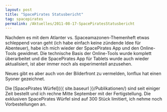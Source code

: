```yaml
---
layout: post
title: "SpacePirates Statusbericht"
tag: spacepirates
permalink: /Aktuelles/2011-08-17-SpacePiratesStatusbericht
---
```


Nachdem es mit dem Atlanter vs. Spaceamazonen-Themenheft etwas schleppend voran geht (ich habe einfach keine zündende Idee für Abenteuer), habe ich mich wieder der SpacePirates App und den Online-Tools gewidmet. Die technische Basis der Online-Tools wurde komplett überarbeitet und die SpacePirates App für Tablets wurde auch wieder aktualisiert, ist aber immer noch als experimentell anzusehen.

Neues gibt es aber auch von der Bilderfront zu vermelden, Ionflux hat einen Syoner gezeichnet.

Die [SpacePirates Würfel]({{ site.baseurl }}/Publikationen/) sind seit einiger Zeit bestellt und ich rechne Mitte September mit der Fertigstellung. Die exklusiven SpacePirates Würfel sind auf 300 Stück limitiert, ich nehme noch Vorbestellungen an.
